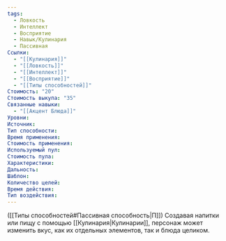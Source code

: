 ```yaml
---
tags:
  - Ловкость
  - Интеллект
  - Восприятие
  - Навык/Кулинария
  - Пассивная
Ссылки:
  - "[[Кулинария]]"
  - "[[Ловкость]]"
  - "[[Интеллект]]"
  - "[[Восприятие]]"
  - "[[Типы способностей]]"
Стоимость: "20"
Стоимость выкупа: "35"
Связанные навыки:
  - "[[Акцент Блюда]]"
Уровни:
Источник:
Тип способности:
Время применения:
Стоимость применения:
Используемый пул:
Стоимость пула:
Характеристики:
Дальность:
Шаблон:
Количество целей:
Время действия:
Тип воздействия:
---
```

([[Типы способностей#Пассивная способность|П]]) Создавая напитки или пищу с помощью [[Кулинария|Кулинарии]], персонаж может изменить вкус, как их отдельных элементов, так и блюда целиком.  
